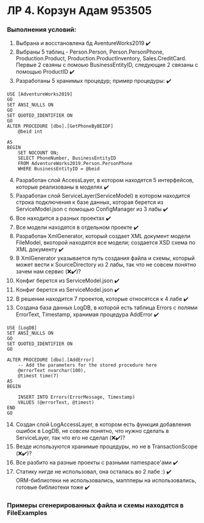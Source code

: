 # ЛР 4. Корзун Адам 953505

### Выполнения условий:
1) Выбрана и восстановлена бд AventureWorks2019 ✔️
2) Выбраны 5 таблиц - Person.Person, Person.PersonPhone, Production.Product, Production.ProductInventory, Sales.CreditCard. Первые 2 свзяны c помоью BusinessEntityID, следующие 2 связаны с помощью ProductID ✔️
3) Разработаны 5 хранимых процедур; пример процедуры: ✔️
```
USE [AdventureWorks2019]
GO
SET ANSI_NULLS ON
GO
SET QUOTED_IDENTIFIER ON
GO
ALTER PROCEDURE [dbo].[GetPhoneByBEIDF]
	@beid int
	
AS
BEGIN
	SET NOCOUNT ON;
	SELECT PhoneNumber, BusinessEntityID
	FROM AdventureWorks2019.Person.PersonPhone
	WHERE BusinessEntityID = @beid
```
4) Разработан слой AccessLayer, в котором находятся 5 интерфейсов, которые реализованы в моделях ✔️
5) Разработан слой ServiceLayer(ServiceModel) в котором находится строка подключения к базе данных, которая берется из ServiceModel.json с помощью ConfigManager из 3 лабы ✔️
6) Все находится а разных проектах ✔️
7) Все модели находятся в отдельном проекте ✔️
8) Разработан XmlGenerator, который создает XML документ модели FileModel, вкоторой находятся все модели; создается XSD схема по XML документу ✔️
9) В XmlGenerator указывается путь создания файла и схемы, который может вести к SourceDirectory из 2 лабы,  так что не совсем понятно зачем нам сервис  (❌✔️)?
10) Конфиг берется из ServiceModel.json ✔️
11) Конфиг берется из ServiceModel.json ✔️
12) В решении находится 7 проектов, которые относятсся к 4 лабе ✔️
13) Создана база данных LogDB, в которой есть таблица Errors  с полями ErrorText, Timestamp, хранимая процедура AddError ✔️
```
USE [LogDB]
SET ANSI_NULLS ON
GO
SET QUOTED_IDENTIFIER ON
GO

ALTER PROCEDURE [dbo].[AddError] 
	-- Add the parameters for the stored procedure here
	@errorText nvarchar(100),
	@timest time(7)
AS
BEGIN

	INSERT INTO Errors(ErrorMessage, Timestamp)
	VALUES (@errorText, @timest)
END
GO

```
14) Создан слой LogAccessLayer, в котором есть функция добавления ошибок в LogDB, не совсем понятно, что нужно сделать в ServiceLayer, так что его не сделал (❌✔️)?
15) Везде используются хранимые процедуры, но не в TransactionScope (❌✔️)?
16) Все разбито на разные проекты с разными namespace'ами ✔️
17) Статику нигде не использовал, она осталась во 2 лабе :)  ✔️<br />
ORM-библиотеки не использовались, маппперы на использовались, готовые библиотеки тоже ✔️

### Примеры сгенерированных файла и схемы находятся в FileExamples
